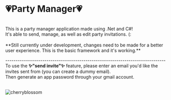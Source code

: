 <h1>&#128151;Party Manager&#128151;</h1>
<p>
  <br>
This is a party manager application made using .Net and C#! <br>
It's able to send, manage, as well as edit party invitations. (:
<br>
<br>
**Still currently under development, changes need to be made for a better user experience. This is the basic framework and it's working.**
</p>
------------------------------------------------------------------------------<br>
To use the <b>&#10024;"send invite"&#10024;</b> feature, please enter an email you'd like the invites sent from (you can create a dummy email). <br> Then generate an app password through your gmail account.
<br>
<br>

![cherryblossom](https://github.com/chanelle-b/Party-Manager/assets/156214630/fa4e03e4-3b3e-4c93-a41c-2ed1d40afa0b)
